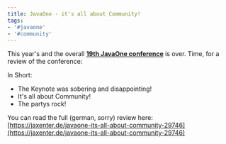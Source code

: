 ```yaml
---
title: JavaOne - it's all about Community!
tags:
- '#javaone'
- '#community'
---
```


This year's and the overall **[19th JavaOne conference](https://www.oracle.com/javaone/index.html)** is over. Time, for a review of the conference:

In Short:

- The Keynote was sobering and disappointing!
- It's all about Community!
- The partys rock!

You can read the full (german, sorry) review here:  
[https://jaxenter.de/javaone-its-all-about-community-29746](https://jaxenter.de/javaone-its-all-about-community-29746)

